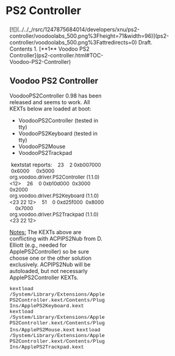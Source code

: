 PS2 Controller
==============
<div style="display:inline;float:right;margin-top:5px;margin-right:10px;margin-bottom:5px;margin-left:10px">
[![](../../_/rsrc/1247875684014/developers/xnu/ps2-controller/voodoolabs_500.png%3Fheight=71&width=96)](ps2-controller/voodoolabs_500.png%3Fattredirects=0)
Draft.
<div class="sites-embed-align-left-wrapping-off">
<div class="sites-embed-border-off sites-embed" style="width:250px;">
<div class="sites-embed-content sites-embed-type-toc">
<div class="goog-toc sites-embed-toc-maxdepth-6">
Contents
1.  [**1** Voodoo PS2 Controller](ps2-controller.html#TOC-Voodoo-PS2-Controller)


Voodoo PS2 Controller
---------------------
VoodooPS2Controller 0.98 has been released and seems to work.
All KEXTs below are loaded at boot:
-   VoodooPS2Controller (tested in tty)
-   VoodooPS2Keyboard (tested in tty)
-   VoodooPS2Mouse
-   VoodooPS2Trackpad

 kextstat reports:
<span style="font-size:small">   23    2 0xb007000  0x6000     0x5000     org.voodoo.driver.PS2Controller (1.1.0) &lt;12&gt;</span>
<span style="font-size:small">   26    0 0xb10d000  0x3000     0x2000     org.voodoo.driver.PS2Keyboard (1.1.0) &lt;23 22 12&gt;</span>
<span style="font-size:small">   51    0 0xd25f000  0x8000     0x7000     org.voodoo.driver.PS2Trackpad (1.1.0) &lt;23 22 12&gt;</span>

<span style="text-decoration:underline">Notes:</span> The KEXTs above are conflicting with ACPIPS2Nub from D. Elliott (e.g., needed for ApplePS2Controller) so be sure choose one or the other solution exclusively. ACPIPS2Nub will be autoloaded, but not necessarly ApplePS2Controller KEXTs.

<span style="font-family:Helvetica,Verdana,sans-serif;font-size:12px"></span>
<span style="font-size:13px"></span>
<span style="font-family:courier new,monospace"><span style="font-size:small"><span>kextload /System/Library/Extensions/ApplePS2Controller.kext/Contents/PlugIns/ApplePS2Keyboard.kext</span></span></span>
<span style="font-family:courier new,monospace"><span style="font-size:small">kextload /System/Library/Extensions/ApplePS2Controller.kext/Contents/PlugIns/ApplePS2Mouse.kext</span></span>
<span style="font-family:courier new,monospace"><span style="font-size:small">kextload /System/Library/Extensions/ApplePS2Controller.kext/Contents/PlugIns/ApplePS2Trackpad.kext</span></span>
<span style="font-size:small">
</span>

